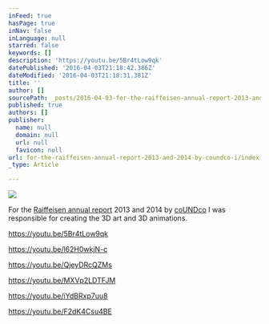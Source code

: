 ```yaml
---
inFeed: true
hasPage: true
inNav: false
inLanguage: null
starred: false
keywords: []
description: 'https://youtu.be/5Br4tLow9qk'
datePublished: '2016-04-03T21:18:42.386Z'
dateModified: '2016-04-03T21:18:31.381Z'
title: ''
author: []
sourcePath: _posts/2016-04-03-for-the-raiffeisen-annual-report-2013-and-2014-by-coundco-i.md
published: true
authors: []
publisher:
  name: null
  domain: null
  url: null
  favicon: null
url: for-the-raiffeisen-annual-report-2013-and-2014-by-coundco-i/index.html
_type: Article

---
```

![](https://the-grid-user-content.s3-us-west-2.amazonaws.com/5e8f919a-4b06-45af-9187-7744acc3491e.jpg)

For the [Raiffeisen annual report][0] 2013 and 2014 by [coUNDco][1] I was responsible for creating the 3D art and 3D animations.

https://youtu.be/5Br4tLow9qk

https://youtu.be/l62H0wkjN-c

https://youtu.be/QjeyDRcQZMs

https://youtu.be/MXVp2LDTFJM

https://youtu.be/iYdBRxp7uu8

https://youtu.be/F2dK4Csu4BE

[0]: http://2014.geld-und-werte.ch/
[1]: http://coundco.ch/